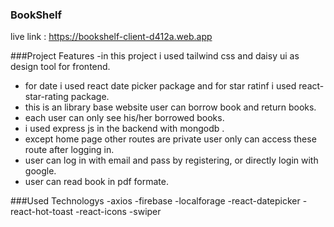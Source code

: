 ### BookShelf

live link : https://bookshelf-client-d412a.web.app

###Project Features
-in this project i used tailwind css and daisy ui as design tool for frontend.
- for date i used react date picker package and for star ratinf i used react-star-rating package.
- this is an library base website user can borrow book and return books.
- each user can only see his/her borrowed books.
- i used express js in the backend with mongodb .
- except home page other routes are private user only can access these route after logging in.
- user can log in with email and pass by registering, or directly login with google.
- user can read book in pdf formate.


###Used Technologys
-axios
-firebase
-localforage
-react-datepicker
-react-hot-toast
-react-icons
-swiper

